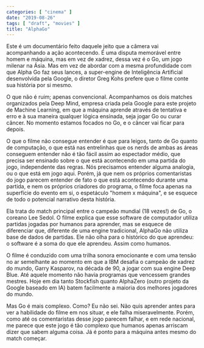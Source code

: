 ```yaml
---
categories: [ "cinema" ]
date: "2019-08-26"
tags: [ "draft", "movies" ]
title: "AlphaGo"
---
```

Este é um documentário feito daquele jeito que a câmera vai acompanhando a ação acontecendo. É uma disputa memorável entre homem e máquina, mas em vez de xadrez, dessa vez é o Go, um jogo milenar na Ásia. Mas em vez de abordar com a mesma profundidade com que Alpha Go faz seus lances, a super-engine de Inteligência Artificial desenvolvida pela Google, o diretor Greg Kohs prefere que o filme conte sua história por si mesmo.

O que não é ruim; apenas convencional. Acompanhamos os dois matches organizados pela Deep Mind, empresa criada pela Google para este projeto de Machine Learning, em que a máquina aprende através de tentativa e erro e à sua maneira qualquer lógica ensinada, seja jogar Go ou curar câncer. No momento estamos focados no Go, e o câncer vai ficar para depois.

O que o filme não consegue entender é que para leigos, tanto de Go quanto de computação, o que está nas entrelinhas que os nerds de ambas as áreas conseguem entender não é tão fácil assim ao espectador médio, que precisa ser ensinado sobre o que está acontecendo em uma partida do jogo, independente das regras. Nós precisamos entender alguma analogia, ou o que está em jogo aqui. Porém, já que nem os próprios comentaristas do jogo parecem entender de fato o que está acontecendo durante uma partida, e nem os próprios criadores do programa, o filme foca apenas na superfície do evento em si, o espetáculo "homem x máquina", e se esquece de todo o potencial narrativo desta história.

Ela trata do match principal entre o campeão mundial (18 vezes!) de Go, o coreano Lee Sedol. O filme explica que esse software de computador utiliza partidas jogadas por humanos para aprender, mas se esquece de diferenciar que, diferente de uma engine tradicional, AlphaGo não utiliza base de dados de partidas. Ele não olha para o histórico do que aprendeu: o software é a soma do que ele aprendeu. Assim como humanos.

O filme é conduzido com uma trilha sonora emocionante e com uma tensão no ar semelhante ao momento em que a IBM desafia o campeão de xadrez do mundo, Garry Kasparov, na década de 90, a jogar com sua engine Deep Blue. Até aquele momento não havia programas que vencessem grandes mestres. Hoje em dia tanto Stockfish quanto AlphaZero (outro projeto da Google baseado em IA) batem facilmente a maioria dos melhores jogadores do mundo.

Mas Go é mais complexo. Como? Eu não sei. Não quis aprender antes para ver a habilidade do filme em nos situar, e ele falha miseravelmente. Porém, como até os comentaristas desse jogo parecem falhar, e em rede nacional, me parece que este jogo é tão complexo que humanos apenas arriscam dizer que sabem alguma coisa. Já é ponto para a máquina antes mesmo do match começar.
